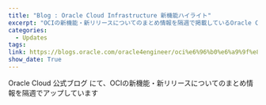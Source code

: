 ```yaml
---
title: "Blog : Oracle Cloud Infrastructure 新機能ハイライト"
excerpt: "OCIの新機能・新リリースについてのまとめ情報を隔週で掲載しているOracle Cloud 公式ブログへの外部リンクです"
categories:
  - Updates
tags:
link: https://blogs.oracle.com/oracle4engineer/oci%e6%96%b0%e6%a9%9f%e8%83%bd%e3%83%8f%e3%82%a4%e3%83%a9%e3%82%a4%e3%83%88
show_date: True
---
```


Oracle Cloud 公式ブログ にて、OCIの新機能・新リリースについてのまとめ情報を隔週でアップしています
